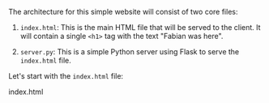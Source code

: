 The architecture for this simple website will consist of two core files:

1. `index.html`: This is the main HTML file that will be served to the client. It will contain a single `<h1>` tag with the text "Fabian was here".

2. `server.py`: This is a simple Python server using Flask to serve the `index.html` file.

Let's start with the `index.html` file:

index.html
